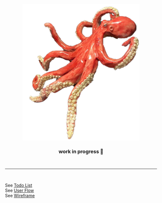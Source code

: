 <section align="center">
  <img src="https://github.com/FreudCat/ceramic-arts/blob/main/assets/readme-images/transparent-octo.png" alt="" height="451" width="388"/>

### work in progress 🚧

</section>

<br />

---

<br />

See [Todo List](https://github.com/FreudCat/ceramic-arts/blob/main/TODO.md)  
See [User Flow](https://github.com/FreudCat/ceramic-arts/blob/main/USERFLOW.md)  
See [Wireframe](https://github.com/FreudCat/ceramic-arts/blob/main/WIREFRAME.md)
